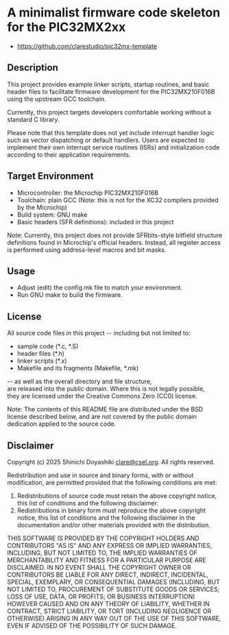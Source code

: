 # A minimalist firmware code skeleton for the PIC32MX2xx

- https://github.com/clarestudio/pic32mx-template

## Description

This project provides example linker scripts, startup routines,
and basic header files to facilitate firmware development
for the PIC32MX210F016B using the upstream GCC toolchain.

Currently, this project targets developers comfortable
working without a standard C library.

Please note that this template does not yet include interrupt handler
logic such as vector dispatching or default handlers.
Users are expected to implement their own interrupt service routines
(ISRs) and initialization code according to their application requirements.

## Target Environment

- Microcontroller: the Microchip PIC32MX210F016B
- Toolchain: plain GCC
  (Note: this is not for the XC32 compilers provided by the Microchip)
- Build system: GNU make
- Basic headers (SFR definitions): included in this project

Note: Currently, this project does not provide SFRbits-style bitfield
structure definitions found in Microchip's official headers.
Instead, all register access is performed using address-level macros
and bit masks.

## Usage

- Adjust (edit) the config.mk file to match your environment.
- Run GNU make to build the firmware.

## License

All source code files in this project -- including but not limited to:
- sample code (*.c, *.S)
- header files (*.h)
- linker scripts (*.x)
- Makefile and its fragments (Makefile, *.mk)

-- as well as the overall directory and file structure,  
are released into the public domain.  Where this is not legally possible,  
they are licensed under the Creative Commons Zero (CC0) license.

Note: The contents of this README file are distributed under
the BSD license described below, and are *not* covered
by the public domain dedication applied to the source code.

## Disclaimer

Copyright (c) 2025 Shinichi Doyashiki <clare@csel.org>.
All rights reserved.

Redistribution and use in source and binary forms, with or without
modification, are permitted provided that the following conditions are met:

1. Redistributions of source code must retain the above copyright notice,
   this list of conditions and the following disclaimer.
2. Redistributions in binary form must reproduce the above copyright notice,
   this list of conditions and the following disclaimer in the documentation
   and/or other materials provided with the distribution.

THIS SOFTWARE IS PROVIDED BY THE COPYRIGHT HOLDERS AND CONTRIBUTORS "AS IS" AND
ANY EXPRESS OR IMPLIED WARRANTIES, INCLUDING, BUT NOT LIMITED TO, THE IMPLIED
WARRANTIES OF MERCHANTABILITY AND FITNESS FOR A PARTICULAR PURPOSE ARE
DISCLAIMED. IN NO EVENT SHALL THE COPYRIGHT OWNER OR CONTRIBUTORS BE LIABLE FOR
ANY DIRECT, INDIRECT, INCIDENTAL, SPECIAL, EXEMPLARY, OR CONSEQUENTIAL DAMAGES
(INCLUDING, BUT NOT LIMITED TO, PROCUREMENT OF SUBSTITUTE GOODS OR SERVICES;
LOSS OF USE, DATA, OR PROFITS; OR BUSINESS INTERRUPTION) HOWEVER CAUSED AND
ON ANY THEORY OF LIABILITY, WHETHER IN CONTRACT, STRICT LIABILITY, OR TORT
(INCLUDING NEGLIGENCE OR OTHERWISE) ARISING IN ANY WAY OUT OF THE USE OF THIS
SOFTWARE, EVEN IF ADVISED OF THE POSSIBILITY OF SUCH DAMAGE.
